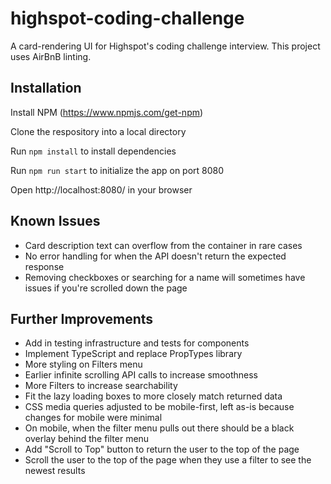 # highspot-coding-challenge
A card-rendering UI for Highspot's coding challenge interview. This project uses AirBnB linting.

## Installation

Install NPM (https://www.npmjs.com/get-npm)  
  
Clone the respository into a local directory  
  
Run `npm install` to install dependencies  
  
Run `npm run start` to initialize the app on port 8080  
  
Open http://localhost:8080/ in your browser  

## Known Issues

- Card description text can overflow from the container in rare cases
- No error handling for when the API doesn't return the expected response
- Removing checkboxes or searching for a name will sometimes have issues if you're scrolled down the page

## Further Improvements

- Add in testing infrastructure and tests for components
- Implement TypeScript and replace PropTypes library
- More styling on Filters menu
- Earlier infinite scrolling API calls to increase smoothness
- More Filters to increase searchability
- Fit the lazy loading boxes to more closely match returned data
- CSS media queries adjusted to be mobile-first, left as-is because changes for mobile were minimal
- On mobile, when the filter menu pulls out there should be a black overlay behind the filter menu
- Add "Scroll to Top" button to return the user to the top of the page
- Scroll the user to the top of the page when they use a filter to see the newest results